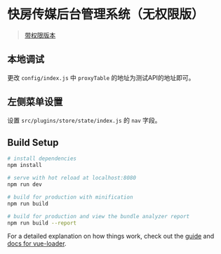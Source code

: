 # 快房传媒后台管理系统（无权限版）

> [带权限版本](http://git.kfw001.com:9090//dev-template/admin-auth)

## 本地调试

更改 `config/index.js` 中 `proxyTable` 的地址为测试API的地址即可。

## 左侧菜单设置

设置 `src/plugins/store/state/index.js` 的 `nav` 字段。

## Build Setup

``` bash
# install dependencies
npm install

# serve with hot reload at localhost:8080
npm run dev

# build for production with minification
npm run build

# build for production and view the bundle analyzer report
npm run build --report
```

For a detailed explanation on how things work, check out the [guide](http://vuejs-templates.github.io/webpack/) and [docs for vue-loader](http://vuejs.github.io/vue-loader).
